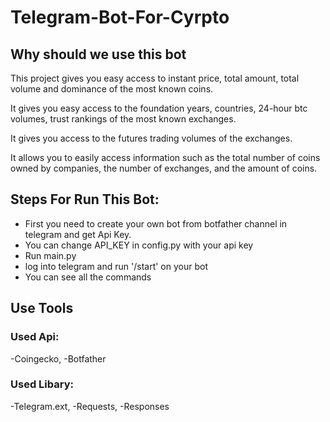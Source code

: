 # Telegram-Bot-For-Cyrpto

## Why should we use this bot

This project gives you easy access to instant price, total amount, total volume and dominance of the most known coins.

It gives you easy access to the foundation years, countries, 24-hour btc volumes, trust rankings of the most known exchanges.

It gives you access to the futures trading volumes of the exchanges.

It allows you to easily access information such as the total number of coins owned by companies, the number of exchanges, and the amount of coins.

## Steps For Run This Bot:

- First you need to create your own bot from botfather channel in telegram and get Api Key.
- You can change API_KEY in config.py with your api key
- Run main.py
- log into telegram and run '/start' on your bot
- You can see all the commands

## Use Tools

### Used Api: 
 -Coingecko,
 -Botfather

### Used Libary: 
 -Telegram.ext,
 -Requests,
 -Responses
